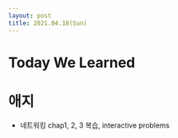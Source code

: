 ```yaml
---
layout: post
title: 2021.04.18(Sun)
---
```


# Today We Learned

# 애지

- 네트워킹 chap1, 2, 3 복습, interactive problems
